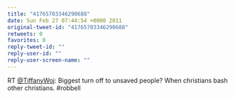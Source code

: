 ```yaml
---
title: "41765703346290688"
date: Sun Feb 27 07:44:54 +0000 2011
original-tweet-id: "41765703346290688"
retweets: 0
favorites: 0
reply-tweet-id: ""
reply-user-id: ""
reply-user-screen-name: ""
---
```

RT <a href="https://twitter.com/TiffanyWoj">@TiffanyWoj</a>: Biggest turn off to unsaved people? When christians bash other christians. #robbell
